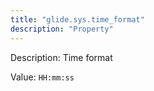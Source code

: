 ```yaml
---
title: "glide.sys.time_format"
description: "Property"
---
```


Description: Time format

Value: `HH:mm:ss`